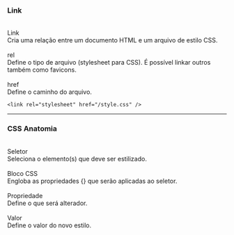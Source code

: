 <h3>Link</h3> <br>
Link <br>
Cria uma relação entre um documento HTML e um arquivo de estilo CSS.<br>
<br>
rel <br>
Define o tipo de arquivo (stylesheet para CSS). É possível linkar outros também como favicons.<br>
<br>
href <br>
Define o caminho do arquivo.

```<link rel="stylesheet" href="/style.css" />```

-------

<h3> CSS Anatomia </h3><br>
Seletor <br>
Seleciona o elemento(s) que deve ser estilizado.<br>
<br>
Bloco CSS<br>
Engloba as propriedades {} que serão aplicadas ao seletor.<br>
<br>
Propriedade<br>
Define o que será alterador.<br>
<br>
Valor <br>
Define o valor do novo estilo.